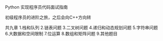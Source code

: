 Python 实现程序员代码面试指南

初级程序员的进阶之旅，之后会向C++方向转

共九章
1.栈和队列
2.链表问题
3.二叉树问题
4.递归和动态规划问题
5.字符串问题
6.大数据和空间限制
7.位运算
8.数组和矩阵问题
9.其他题目
